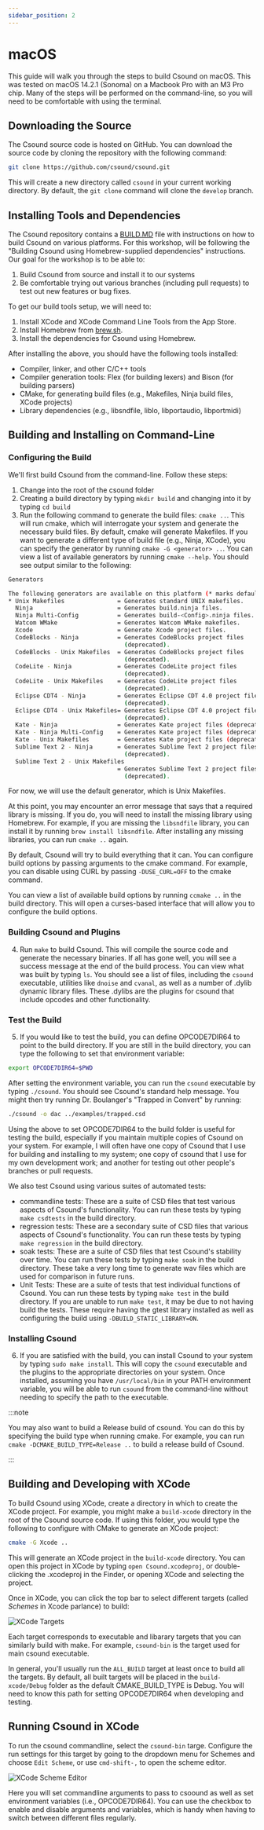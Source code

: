```yaml
---
sidebar_position: 2
---
```


# macOS 

This guide will walk you through the steps to build Csound on macOS. This was tested on macOS 14.2.1 (Sonoma) on a Macbook Pro with an M3 Pro chip. Many of the steps will be performed on the command-line, so you will need to be comfortable with using the terminal.

## Downloading the Source

The Csound source code is hosted on GitHub. You can download the source code by cloning the repository with the following command:

```bash
git clone https://github.com/csound/csound.git
```

This will create a new directory called `csound` in your current working directory. By default, the `git clone` command will clone the `develop` branch.

## Installing Tools and Dependencies

The Csound repository contains a [BUILD.MD](https://github.com/csound/csound/blob/develop/BUILD.md) file with instructions on how to build Csound on various platforms. For this workshop, will be following the "Building Csound using Homebrew-supplied dependencies" instructions. Our goal for the workshop is to be able to:

1. Build Csound from source and install it to our systems
2. Be comfortable trying out various branches (including pull requests) to test out new features or bug fixes. 

To get our build tools setup, we will need to:

1. Install XCode and XCode Command Line Tools from the App Store.
2. Install Homebrew from [brew.sh](https://brew.sh). 
3. Install the dependencies for Csound using Homebrew. 

After installing the above, you should have the following tools installed:

* Compiler, linker, and other C/C++ tools
* Compiler generation tools: Flex (for building lexers) and Bison (for building parsers)
* CMake, for generating build files (e.g., Makefiles, Ninja build files, XCode projects)
* Library dependencies (e.g., libsndfile, liblo, libportaudio, libportmidi) 

## Building and Installing on Command-Line


### Configuring the Build

We'll first build Csound from the command-line. Follow these steps:

1. Change into the root of the csound folder 
2. Creating a build directory by typing `mkdir build` and changing into it by typing `cd build`
3. Run the following command to generate the build files: `cmake ..`. This will run cmake, which will interrogate your system and generate the necessary build files. By default, cmake will generate Makefiles. If you want to generate a different type of build file (e.g., Ninja, XCode), you can specify the generator by running `cmake -G <generator> ..`. You can view a list of available generators by running `cmake --help`. You should see output similar to the following:

```bash
Generators

The following generators are available on this platform (* marks default):
* Unix Makefiles               = Generates standard UNIX makefiles.
  Ninja                        = Generates build.ninja files.
  Ninja Multi-Config           = Generates build-<Config>.ninja files.
  Watcom WMake                 = Generates Watcom WMake makefiles.
  Xcode                        = Generate Xcode project files.
  CodeBlocks - Ninja           = Generates CodeBlocks project files
                                 (deprecated).
  CodeBlocks - Unix Makefiles  = Generates CodeBlocks project files
                                 (deprecated).
  CodeLite - Ninja             = Generates CodeLite project files
                                 (deprecated).
  CodeLite - Unix Makefiles    = Generates CodeLite project files
                                 (deprecated).
  Eclipse CDT4 - Ninja         = Generates Eclipse CDT 4.0 project files
                                 (deprecated).
  Eclipse CDT4 - Unix Makefiles= Generates Eclipse CDT 4.0 project files
                                 (deprecated).
  Kate - Ninja                 = Generates Kate project files (deprecated).
  Kate - Ninja Multi-Config    = Generates Kate project files (deprecated).
  Kate - Unix Makefiles        = Generates Kate project files (deprecated).
  Sublime Text 2 - Ninja       = Generates Sublime Text 2 project files
                                 (deprecated).
  Sublime Text 2 - Unix Makefiles
                               = Generates Sublime Text 2 project files
                                 (deprecated). 
```

For now, we will use the default generator, which is Unix Makefiles.

At this point, you may encounter an error message that says that a required library is missing. If you do, you will need to install the missing library using Homebrew. For example, if you are missing the `libsndfile` library, you can install it by running `brew install libsndfile`. After installing any missing libraries, you can run `cmake ..` again. 

By default, Csound will try to build everything that it can. You can configure build options by passing arguments to the cmake command. For example, you can disable using CURL by passing `-DUSE_CURL=OFF` to the cmake command. 

You can view a list of available build options by running `ccmake ..` in the build directory. This will open a curses-based interface that will allow you to configure the build options. 

### Building Csound and Plugins

4. Run `make` to build Csound. This will compile the source code and generate the necessary binaries. If all has gone well, you will see a success message at the end of the build process. You can view what was built by typing `ls`. You should see a list of files, including the `csound` executable, utilities like `dnoise` and `cvanal`, as well as a number of .dylib dynamic library files. These .dylibs are the plugins for csound that include opcodes and other functionality.

### Test the Build

5. If you would like to test the build, you can define OPCODE7DIR64 to point to the build directory. If you are still in the build directory, you can type the following to set that environment variable:

```bash
export OPCODE7DIR64=$PWD
```

After setting the environment variable, you can run the `csound` executable by typing `./csound`. You should see Csound's standard help message. You might then try running Dr. Boulanger's "Trapped in Convert"  by running:

```bash
./csound -o dac ../examples/trapped.csd
```

Using the above to set OPCODE7DIR64 to the build folder is useful for testing the build, especially if you maintain multiple copies of Csound on your system. For example, I will often have one copy of Csound that I use for building and installing to my system; one copy of csound that I use for my own development work; and another for testing out other people's branches or pull requests. 

We also test Csound using various suites of automated tests:

* commandline tests: These are a suite of CSD files that test various aspects of Csound's functionality. You can run these tests by typing `make csdtests` in the build directory.
* regression tests: These are a secondary suite of CSD files that  various aspects of Csound's functionality. You can run these tests by typing `make regression` in the build directory.
* soak tests: These are a suite of CSD files that test Csound's stability over time. You can run these tests by typing `make soak` in the build directory. These take a very long time to generate wav files which are used for comparison in future runs. 
* Unit Tests: These are a suite of tests that test individual functions of Csound. You can run these tests by typing `make test` in the build directory. If you are unable to run `make test`, it may be due to not having build the tests. These require having the gtest library installed as well as configuring the build using `-DBUILD_STATIC_LIBRARY=ON`.

### Installing Csound

6. If you are satisfied with the build, you can install Csound to your system by typing `sudo make install`. This will copy the `csound` executable and the plugins to the appropriate directories on your system. Once installed, assuming you have `/usr/local/bin` in your PATH environment variable, you will be able to run `csound` from the command-line without needing to specify the path to the executable. 

:::note

You may also want to build a Release build of csound. You can do this by specifying the build type when running cmake. For example, you can run `cmake -DCMAKE_BUILD_TYPE=Release ..` to build a release build of Csound.

:::


## Building and Developing with XCode

To build Csound using XCode, create a directory in which to create the XCode project. For example, you might make a `build-xcode` directory in the root of the Csound source code. If using this folder, you would type the following to configure with CMake to generate an XCode project:

```bash
cmake -G Xcode ..
```

This will generate an XCode project in the `build-xcode` directory. You can open this project in XCode by typing `open Csound.xcodeproj`, or double-clicking the .xcodeproj in the Finder, or opening XCode and selecting the project.

Once in XCode, you can click the top bar to select different targets (called *Schemes* in Xcode parlance) to build:

![XCode Targets](/img/xcode_targets.png)

Each target corresponds to executable and libarary targets that you can similarly build with make. For example, `csound-bin` is the target used for main csound executable. 

In general, you'll usually run the `ALL_BUILD` target at least once to build all the targets. By default, all built targets will be placed in the `build-xcode/Debug` folder as the default CMAKE_BUILD_TYPE is Debug. You will need to know this path for setting OPCODE7DIR64 when developing and testing. 

## Running Csound in XCode

To run the csound commandline, select the `csound-bin` targe. Configure the run settings for this target by going to the dropdown menu for Schemes and choose `Edit Scheme`, or use `cmd-shift-,` to open the scheme editor.

![XCode Scheme Editor](/img/xcode_scheme_editor.png)

Here you will set commandline arguments to pass to csoound as well as set environment variables (i.e., OPCODE7DIR64). You can use the checkbox to enable and disable arguments and variables, which is handy when having to switch between different files regularly.





